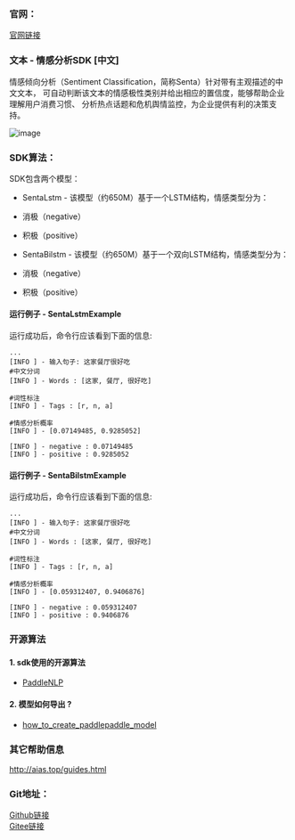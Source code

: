 ### 官网：
[官网链接](http://www.aias.top/)



### 文本 - 情感分析SDK [中文]
情感倾向分析（Sentiment Classification，简称Senta）针对带有主观描述的中文文本，
可自动判断该文本的情感极性类别并给出相应的置信度，能够帮助企业理解用户消费习惯、
分析热点话题和危机舆情监控，为企业提供有利的决策支持。

![image](https://aias-home.oss-cn-beijing.aliyuncs.com/AIAS/nlp_sdks/sentiment_analysis.jpeg)

### SDK算法：
SDK包含两个模型：
- SentaLstm - 该模型（约650M）基于一个LSTM结构，情感类型分为：
- 消极（negative）
- 积极（positive）

- SentaBilstm - 该模型（约650M）基于一个双向LSTM结构，情感类型分为：
- 消极（negative）
- 积极（positive）

#### 运行例子 - SentaLstmExample
运行成功后，命令行应该看到下面的信息:
```text
...
[INFO ] - 输入句子: 这家餐厅很好吃
#中文分词
[INFO ] - Words : [这家, 餐厅, 很好吃]

#词性标注
[INFO ] - Tags : [r, n, a]

#情感分析概率
[INFO ] - [0.07149485, 0.9285052]

[INFO ] - negative : 0.07149485
[INFO ] - positive : 0.9285052

```

#### 运行例子 - SentaBilstmExample
运行成功后，命令行应该看到下面的信息:
```text
...
[INFO ] - 输入句子: 这家餐厅很好吃
#中文分词
[INFO ] - Words : [这家, 餐厅, 很好吃]

#词性标注
[INFO ] - Tags : [r, n, a]

#情感分析概率
[INFO ] - [0.059312407, 0.9406876]

[INFO ] - negative : 0.059312407
[INFO ] - positive : 0.9406876

```

### 开源算法
#### 1. sdk使用的开源算法
- [PaddleNLP](https://github.com/PaddlePaddle/PaddleNLP)
#### 2. 模型如何导出 ?
- [how_to_create_paddlepaddle_model](http://docs.djl.ai/docs/paddlepaddle/how_to_create_paddlepaddle_model_zh.html)


### 其它帮助信息
http://aias.top/guides.html


### Git地址：   
[Github链接](https://github.com/mymagicpower/AIAS)    
[Gitee链接](https://gitee.com/mymagicpower/AIAS)   